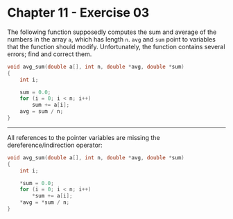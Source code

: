 # Chapter 11 - Exercise 03

The following function supposedly computes the sum and average of the numbers in
the array `a`, which has length `n`.  `avg` and `sum` point to variables that
the function should modify.  Unfortunately, the function contains several
errors; find and correct them.

```C
void avg_sum(double a[], int n, double *avg, double *sum)
{
    int i;

    sum = 0.0;
    for (i = 0; i < n; i++)
        sum += a[i];
    avg = sum / n;
}
```

---

All references to the pointer variables are missing the dereference/indirection
operator:

```C
void avg_sum(double a[], int n, double *avg, double *sum)
{
    int i;

    *sum = 0.0;
    for (i = 0; i < n; i++)
        *sum += a[i];
    *avg = *sum / n;
}
```
